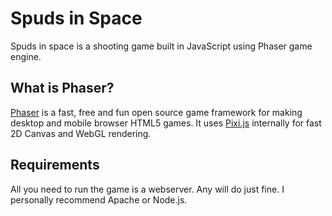 Spuds in Space
==============

Spuds in space is a shooting game built in JavaScript using Phaser game engine.

What is Phaser?
---------------

[Phaser](https://github.com/photonstorm/phaser) is a fast, free and fun open source game framework for making desktop and mobile browser HTML5 games. It uses [Pixi.js](https://github.com/GoodBoyDigital/pixi.js/) internally for fast 2D Canvas and WebGL rendering.

Requirements
------------

All you need to run the game is a webserver. Any will do just fine. I personally recommend Apache or Node.js.
